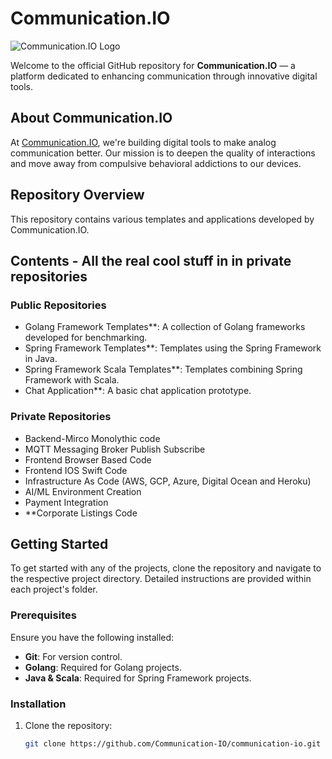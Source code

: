 # Communication.IO

![Communication.IO Logo](https://communication.io/logo.png)

Welcome to the official GitHub repository for **Communication.IO** — a platform dedicated to enhancing communication through innovative digital tools.

## About Communication.IO

At [Communication.IO](http://communication.io), we're building digital tools to make analog communication better. Our mission is to deepen the quality of interactions and move away from compulsive behavioral addictions to our devices. 

## Repository Overview

This repository contains various templates and applications developed by Communication.IO.

## Contents - All the real cool stuff in in private repositories
### Public Repositories
- Golang Framework Templates**: A collection of Golang frameworks developed for benchmarking.
- Spring Framework Templates**: Templates using the Spring Framework in Java.
- Spring Framework Scala Templates**: Templates combining Spring Framework with Scala.
- Chat Application**: A basic chat application prototype.
  
### Private Repositories
- Backend-Mirco Monolythic code
- MQTT Messaging Broker Publish Subscribe
- Frontend Browser Based Code
- Frontend IOS Swift Code
- Infrastructure As Code (AWS, GCP, Azure, Digital Ocean and Heroku)
- AI/ML Environment Creation
- Payment Integration
- **Corporate Listings Code

## Getting Started

To get started with any of the projects, clone the repository and navigate to the respective project directory. Detailed instructions are provided within each project's folder.

### Prerequisites

Ensure you have the following installed:

- **Git**: For version control.
- **Golang**: Required for Golang projects.
- **Java & Scala**: Required for Spring Framework projects.

### Installation

1. Clone the repository:

   ```bash
   git clone https://github.com/Communication-IO/communication-io.git
